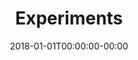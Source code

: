 ---
title: "Experiments"
date: 2018-01-01T00:00:00-00:00
description: "A collection of recent web experiments showcasing animations created using three.js, WebGL and SCSS / CSS."
comments: false
---